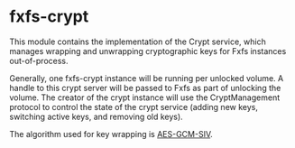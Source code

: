 # fxfs-crypt

This module contains the implementation of the Crypt service, which manages wrapping and unwrapping
cryptographic keys for Fxfs instances out-of-process.

Generally, one fxfs-crypt instance will be running per unlocked volume.  A handle to this crypt
server will be passed to Fxfs as part of unlocking the volume.  The creator of the crypt instance
will use the CryptManagement protocol to control the state of the crypt service (adding new keys,
switching active keys, and removing old keys).

The algorithm used for key wrapping is [AES-GCM-SIV](https://en.wikipedia.org/wiki/AES-GCM-SIV).
